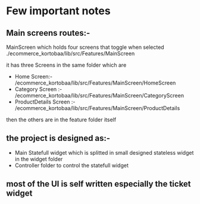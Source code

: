 # Few important notes

## Main screens routes:-

MainScreen which holds four screens that toggle when selected
./ecommerce_kortobaa/lib/src/Features/MainScreen

it has three Screens in the same folder
which are
- Home Screen:- /ecommerce_kortobaa/lib/src/Features/MainScreen/HomeScreen
- Category Screen :- /ecommerce_kortobaa/lib/src/Features/MainScreen/CategoryScreen
- ProductDetails Screen :- /ecommerce_kortobaa/lib/src/Features/MainScreen/ProductDetails

then the others are in the feature folder itself

## the project is designed as:-

- Main Statefull widget which is splitted in small designed stateless widget in the widget folder
- Controller folder to control the statefull widget



## most of the UI is self written especially the ticket widget



